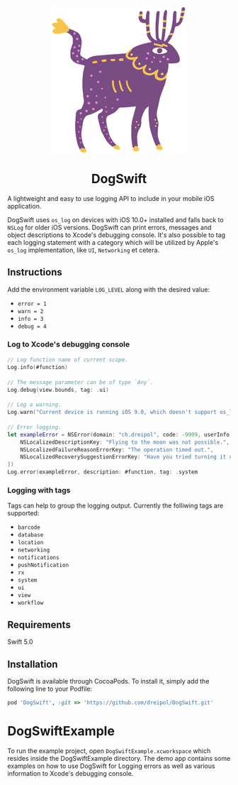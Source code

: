 <p align="center">
    <img src="https://raw.githubusercontent.com/dreipol/DogSwift/master/assets/ic_DogSwift.svg?sanitize=true">  
</p>
<h1 align="center">
    DogSwift
</h1> 

A lightweight and easy to use logging API to include in your mobile iOS application. 

DogSwift uses `os_log` on devices with iOS 10.0+ installed and falls back to `NSLog` for older iOS versions. DogSwift can print errors, messages and object descriptions to Xcode's debugging console. It's also possible to tag each logging statement with a category which will be utilized by Apple's `os_log` implementation, like `UI`, `Networking` et cetera.

## Instructions

Add the environment variable `LOG_LEVEL` along with the desired value:
- `error = 1`
- `warn = 2`
- `info = 3`
- `debug = 4`

### Log to Xcode's debugging console
```swift
// Log function name of current scope.
Log.info(#function)

// The message parameter can be of type `Any`.
Log.debug(view.bounds, tag: .ui)

// Log a warning.
Log.warn("Current device is running iOS 9.0, which doesn't support os_log.", tag: .location)

// Error logging.
let exampleError = NSError(domain: "ch.dreipol", code: -9999, userInfo: [
    NSLocalizedDescriptionKey: "Flying to the moon was not possible.",
    NSLocalizedFailureReasonErrorKey: "The operation timed out.",
    NSLocalizedRecoverySuggestionErrorKey: "Have you tried turning it off and on again?"
])
Log.error(exampleError, description: #function, tag: .system
```

### Logging with tags
Tags can help to group the logging output. Currently the folliwing tags are supported:
- `barcode`
- `database`
- `location`
- `networking`
- `notifications`
- `pushNotification`
- `rx`
- `system`
- `ui`
- `view`
- `workflow`

## Requirements

Swift 5.0

## Installation

DogSwift is available through CocoaPods. To install
it, simply add the following line to your Podfile:

```ruby
pod 'DogSwift', :git => 'https://github.com/dreipol/DogSwift.git'
```

# DogSwiftExample

To run the example project, open `DogSwiftExample.xcworkspace` which resides inside the DogSwiftExample directory. The demo app contains some examples on how to use DogSwift for Logging errors as well as various information to Xcode's debugging console.
